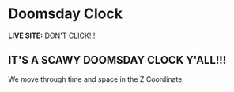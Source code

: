 # Doomsday Clock

**LIVE SITE:** [DON'T CLICK!!!](https://doomsday-clock.vercel.app/)

## IT'S A SCAWY DOOMSDAY CLOCK Y'ALL!!!
We move through time and space in the Z Coordinate

